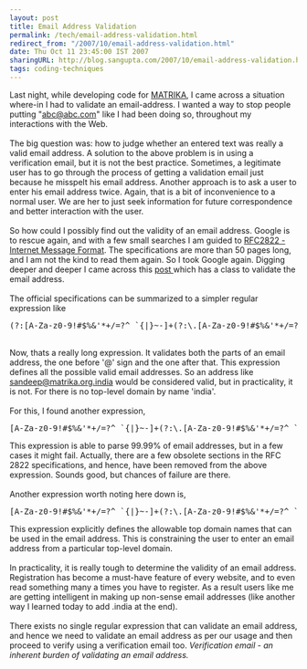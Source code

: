 ```yaml
---
layout: post
title: Email Address Validation
permalink: /tech/email-address-validation.html
redirect_from: "/2007/10/email-address-validation.html"
date: Thu Oct 11 23:45:00 IST 2007
sharingURL: http://blog.sangupta.com/2007/10/email-address-validation.html
tags: coding-techniques
---
```


Last night, while developing code for 
<a href="http://www.matrika-india.org" title="MATRIKA India">MATRIKA</a>, I came across a situation where-in I had to validate an email-address. I wanted a way to stop people putting "abc@abc.com" like I had been doing so, throughout my interactions with the Web. 
<br>
<br>The big question was: how to judge whether an entered text was really a valid email address. A solution to the above problem is in using a verification email, but it is not the best practice. Sometimes, a legitimate user has to go through the process of getting a validation email just because he misspelt his email address. Another approach is to ask a user to enter his email address twice. Again, that is a bit of inconvenience to a normal user. We are her to just seek information for future correspondence and better interaction with the user.
<br>
<br>So how could I possibly find out the validity of an email address. Google is to rescue again, and with a few small searches I am guided to 
<a href="http://www.faqs.org/rfcs/rfc2822.html">RFC2822 - Internet Message Format</a>. The specifications are more than 50 pages long, and I am not the kind to read them again. So I took Google again. Digging deeper and deeper I came across this 
<a href="http://mail-archives.apache.org/mod_mbox/james-mailet-api/200708.mbox/%3C20070814143449.7F72E1A981A@eris.apache.org%3E">post </a>which has a class to validate the email address.
<br>
<br>The official specifications can be summarized to a simpler regular expression like
<br>
<pre class="brush: java">(?:[A-Za-z0-9!#$%&amp;'*+/=?^_`{|}~-]+(?:\.[A-Za-z0-9!#$%&amp;'*+/=?^_`{|}~-]+)*|"(?:[\x01-\x08\x0b\x0c\x0e-\x1f\x21\x23-\x5b\x5d-\x7f]|\\[\x01-\x09\x0b\x0c\x0e-\x7f])*")@(?:(?:[A-Za-z0-9](?:[A-Za-z0-9-]*[A-Za-z0-9])?\.)+[A-Za-z0-9](?:[A-Za-z0-9-]*[A-Za-z0-9])?|\[(?:(?:25[0-5]|2[0-4][0-9]|[01]?[0-9][0-9]?)\.){3}(?:25[0-5]|2[0-4][0-9]|[01]?[0-9][0-9]?|[A-Za-z0-9-]*[A-Za-z0-9]:(?:[\x01-\x08\x0b\x0c\x0e-\x1f\x21-\x5a\x53-\x7f]|\\[\x01-\x09\x0b\x0c\x0e-\x7f])+)\])<br></pre>
<br>Now, thats a really long expression. It validates both the parts of an email address, the one before '@' sign and the one after that. This expression defines all the possible valid email addresses. So an address like sandeep@matrika.org.india would be considered valid, but in practicality, it is not. For there is no top-level domain by name 'india'.
<br>
<br>For this, I found another expression,
<br>
<pre class="brush: java">[A-Za-z0-9!#$%&amp;'*+/=?^_`{|}~-]+(?:\.[A-Za-z0-9!#$%&amp;'*+/=?^_`{|}~-]+)*@(?:[A-Za-z0-9](?:[A-Za-z0-9-]*[A-Za-z0-9])?\.)+[A-Za-z0-9](?:[A-Za-z0-9-]*[A-Za-z0-9])??<br></pre>This expression is able to parse 99.99% of email addresses, but in a few cases it might fail. Actually, there are a few obsolete sections in the RFC 2822 specifications, and hence, have been removed from the above expression. Sounds good, but chances of failure are there.
<br>
<br>Another expression worth noting here down is,
<br>
<pre class="brush: java">[A-Za-z0-9!#$%&amp;'*+/=?^_`{|}~-]+(?:\.[A-Za-z0-9!#$%&amp;'*+/=?^_`{|}~-]+)*@(?:[A-Za-z0-9](?:[A-Za-z0-9-]*[A-Za-z0-9])?\.)+(?:[A-Z]{2}|com|org|net|gov|biz|info|name|aero|biz|info|jobs|museum)\b<br></pre>This expression explicitly defines the allowable top domain names that can be used in the email address. This is constraining the user to enter an email address from a particular top-level domain.
<br>
<br>In practicality, it is really tough to determine the validity of an email address. Registration has become a must-have feature of every website, and to even read something many a times you have to register. As a result users like me are getting intelligent in making up non-sense email addresses (like another way I learned today to add .india at the end). 
<br>
<br>There exists no single regular expression that can validate an email address, and hence we need to validate an email address as per our usage and then proceed to verify using a verification email too. 
<span style="font-style:italic;">Verification email - an inherent burden of validating an email address.</span>
